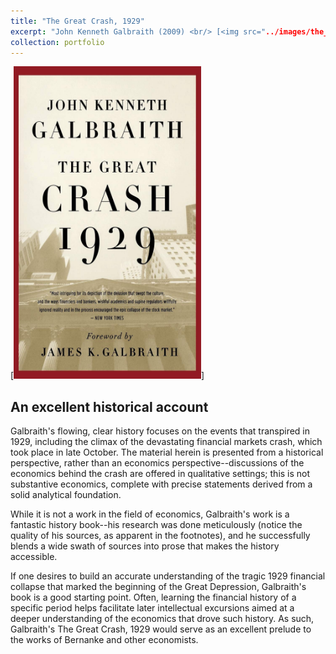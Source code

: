 ```yaml
---
title: "The Great Crash, 1929"
excerpt: "John Kenneth Galbraith (2009) <br/> [<img src="../images/the_great_crash_1929.jpg" width="300" height="500">](https://logandgraham.github.io/portfolio/the_great_crash_1929/)
collection: portfolio
---
```


[<img src="../images/the_great_crash_1929.jpg" width="300" height="500">]

## An excellent historical account
Galbraith's flowing, clear history focuses on the events that transpired in 1929, including the climax of the devastating financial markets crash, which took place in late October. The material herein is presented from a historical perspective, rather than an economics perspective--discussions of the economics behind the crash are offered in qualitative settings; this is not substantive economics, complete with precise statements derived from a solid analytical foundation.

While it is not a work in the field of economics, Galbraith's work is a fantastic history book--his research was done meticulously (notice the quality of his sources, as apparent in the footnotes), and he successfully blends a wide swath of sources into prose that makes the history accessible.

If one desires to build an accurate understanding of the tragic 1929 financial collapse that marked the beginning of the Great Depression, Galbraith's book is a good starting point. Often, learning the financial history of a specific period helps facilitate later intellectual excursions aimed at a deeper understanding of the economics that drove such history. As such, Galbraith's The Great Crash, 1929 would serve as an excellent prelude to the works of Bernanke and other economists.
